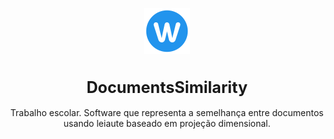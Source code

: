 
<p align="center">
	<img alt="Documents Similarity logo" src="https://raw.githubusercontent.com/sergiodeveloper/DocumentsSimilarity/master/src/main/resources/icon.png" />
</p>

<h1 style="text-align: center; font-size: 180%;">DocumentsSimilarity</h1>

<p align="center">Trabalho escolar. Software que representa a semelhança entre documentos usando leiaute baseado em projeção dimensional.</p>
